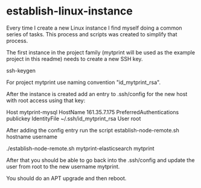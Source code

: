 # establish-linux-instance
Every time I create a new Linux instance I find myself doing a common series of tasks. This process and scripts was created to simplify that process.

The first instance in the project family (mytprint will be used as the example project in this readme) needs to create a new SSH key.

ssh-keygen

For project mytprint use naming convention "id_mytprint_rsa".

After the instance is created add an entry to .ssh/config for the new host with root access using that key:

Host mytprint-mysql
    HostName 161.35.7.175
    PreferredAuthentications publickey
    IdentityFile ~/.ssh/id_mytprint_rsa
    User root

After adding the config entry run the script establish-node-remote.sh hostname username

./establish-node-remote.sh mytprint-elasticsearch mytprint

After that you should be able to go back into the .ssh/config and update the user from root to the new username mytprint.

You should do an APT upgrade and then reboot.
